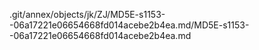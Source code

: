 .git/annex/objects/jk/ZJ/MD5E-s1153--06a17221e06654668fd014acebe2b4ea.md/MD5E-s1153--06a17221e06654668fd014acebe2b4ea.md